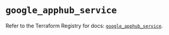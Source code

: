 # `google_apphub_service`

Refer to the Terraform Registry for docs: [`google_apphub_service`](https://registry.terraform.io/providers/hashicorp/google/5.39.1/docs/resources/apphub_service).
